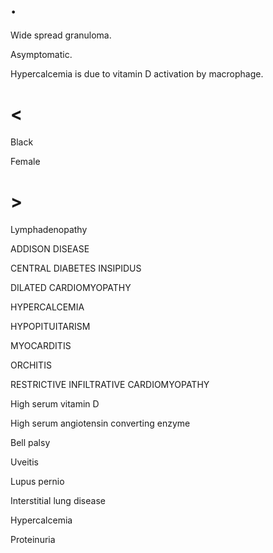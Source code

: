 # .

Wide spread granuloma.

Asymptomatic.

Hypercalcemia is due to vitamin D activation by macrophage.

# <

Black

Female

# >

Lymphadenopathy

ADDISON DISEASE

CENTRAL DIABETES INSIPIDUS

DILATED CARDIOMYOPATHY

HYPERCALCEMIA

HYPOPITUITARISM

MYOCARDITIS

ORCHITIS

RESTRICTIVE INFILTRATIVE CARDIOMYOPATHY

High serum vitamin D

High serum angiotensin converting enzyme

Bell palsy

Uveitis

Lupus pernio

Interstitial lung disease

Hypercalcemia

Proteinuria
